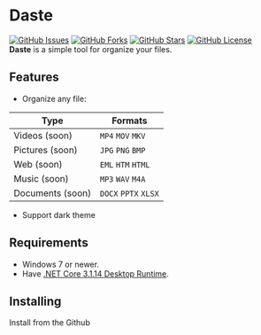 # Daste
[![GitHub Issues](https://img.shields.io/github/issues/xmha97/Daste?style=flat-square)](https://github.com/xmha97/Daste/issues)
[![GitHub Forks](https://img.shields.io/github/forks/xmha97/Daste?style=flat-square)](https://github.com/xmha97/Daste/network)
[![GitHub Stars](https://img.shields.io/github/stars/xmha97/Daste?style=flat-square)](https://github.com/xmha97/Daste/stargazers)
[![GitHub License](https://img.shields.io/github/license/xmha97/Daste?style=flat-square)](https://github.com/xmha97/Daste/blob/master/LICENSE)  
**Daste** is a simple tool for organize your files.

## Features
* Organize any file:

| Type             | Formats              |
|------------------|----------------------|
| Videos (soon)    | `MP4` `MOV` `MKV`    |
| Pictures (soon)  | `JPG` `PNG` `BMP`    |
| Web (soon)       | `EML` `HTM` `HTML`   |
| Music (soon)     | `MP3` `WAV` `M4A`    |
| Documents (soon) | `DOCX` `PPTX` `XLSX` |
* Support dark theme
## Requirements
- Windows 7 or newer.
- Have [.NET Core 3.1.14 Desktop Runtime](https://dotnet.microsoft.com/download/dotnet/thank-you/runtime-desktop-3.1.14-windows-x64-installer).

## Installing
Install from the Github
